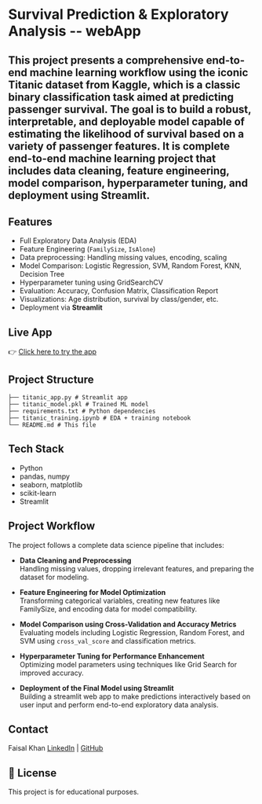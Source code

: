 # Survival Prediction & Exploratory Analysis -- webApp
This project presents a comprehensive end-to-end machine learning workflow using the iconic Titanic dataset from Kaggle, which is a classic binary classification task aimed at predicting passenger survival. The goal is to build a robust, interpretable, and deployable model capable of estimating the likelihood of survival based on a variety of passenger features. It is complete end-to-end machine learning project that includes data cleaning, feature engineering, model comparison, hyperparameter tuning, and deployment using Streamlit.
---

## Features

- Full Exploratory Data Analysis (EDA)
- Feature Engineering (`FamilySize`, `IsAlone`)
- Data preprocessing: Handling missing values, encoding, scaling
- Model Comparison: Logistic Regression, SVM, Random Forest, KNN, Decision Tree
- Hyperparameter tuning using GridSearchCV
- Evaluation: Accuracy, Confusion Matrix, Classification Report
- Visualizations: Age distribution, survival by class/gender, etc.
- Deployment via **Streamlit**

## Live App

👉 [Click here to try the app](https://faisal-khann-titanic-survival-predictor-app-hywqlp.streamlit.app/)

## Project Structure
    ├── titanic_app.py # Streamlit app
    ├── titanic_model.pkl # Trained ML model
    ├── requirements.txt # Python dependencies
    ├── titanic_training.ipynb # EDA + training notebook
    └── README.md # This file

## Tech Stack

- Python
- pandas, numpy
- seaborn, matplotlib
- scikit-learn
- Streamlit

## Project Workflow

The project follows a complete data science pipeline that includes:

- **Data Cleaning and Preprocessing**  
  Handling missing values, dropping irrelevant features, and preparing the dataset for modeling.

- **Feature Engineering for Model Optimization**  
  Transforming categorical variables, creating new features like FamilySize, and encoding data for model compatibility.

- **Model Comparison using Cross-Validation and Accuracy Metrics**  
  Evaluating models including Logistic Regression, Random Forest, and SVM using `cross_val_score` and classification metrics.

- **Hyperparameter Tuning for Performance Enhancement**  
  Optimizing model parameters using techniques like Grid Search for improved accuracy.

- **Deployment of the Final Model using Streamlit**  
  Building a streamlit web app to make predictions interactively based on user input and perform end-to-end exploratory data analysis.

<!--## Sample Screenshot

(Add a screenshot of your Streamlit app here if you want)

--->

## Contact

Faisal Khan
[LinkedIn](http://www.linkedin.com/in/faisal-khan-332b882bb) | [GitHub](https://github.com/Faisal-khann)

## 📌 License

This project is for educational purposes.


